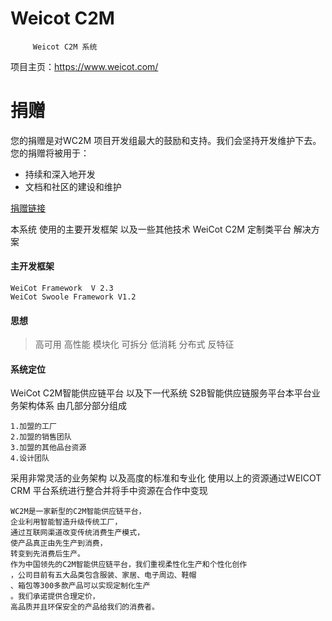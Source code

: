 


# Weicot C2M
```
     Weicot C2M 系统                                      
```
项目主页：https://www.weicot.com/

# 捐赠
您的捐赠是对WC2M 项目开发组最大的鼓励和支持。我们会坚持开发维护下去。 您的捐赠将被用于：

  - 持续和深入地开发
  - 文档和社区的建设和维护
  
[捐赠链接](https://www.weicot.com)


本系统 使用的主要开发框架  以及一些其他技术
WeiCot C2M  定制类平台 解决方案

####  主开发框架
```
WeiCot Framework  V 2.3
WeiCot Swoole Framework V1.2
```
#### 思想

> 高可用 高性能 模块化 可拆分 低消耗 分布式 反特征    


#### 系统定位
WeiCot C2M智能供应链平台 以及下一代系统 S2B智能供应链服务平台本平台业务架构体系  由几部分部分组成
```
1.加盟的工厂
2.加盟的销售团队
3.加盟的其他品台资源
4.设计团队 
```
采用非常灵活的业务架构 以及高度的标准和专业化  使用以上的资源通过WEICOT CRM 平台系统进行整合并将手中资源在合作中变现


```
WC2M是一家新型的C2M智能供应链平台，
企业利用智能智造升级传统工厂，
通过互联网渠道改变传统消费生产模式，
使产品真正由先生产到消费，
转变到先消费后生产。
作为中国领先的C2M智能供应链平台，我们重视柔性化生产和个性化创作
，公司目前有五大品类包含服装、家居、电子周边、鞋帽
、箱包等300多款产品可以实现定制化生产
。我们承诺提供合理定价，
高品质并且环保安全的产品给我们的消费者。
```



